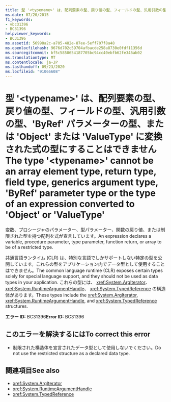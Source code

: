 ```yaml
---
title: 型 '<typename>' は、配列要素の型、戻り値の型、フィールドの型、汎用引数の型、'ByRef' パラメーターの型、または 'Object' または 'ValueType' に変換された式の型にすることはできません
ms.date: 07/20/2015
f1_keywords:
- vbc31396
- BC31396
helpviewer_keywords:
- BC31396
ms.assetid: 56998a2c-a705-482e-87ee-5eff707f8a48
ms.openlocfilehash: 9676d702c59704afbacde258a8730e0fdf11356d
ms.sourcegitcommit: bf5c5850654187705bc94cc40ebfb62fe346ab02
ms.translationtype: MT
ms.contentlocale: ja-JP
ms.lasthandoff: 09/23/2020
ms.locfileid: "91066608"
---
```

# <a name="the-type-typename-cannot-be-an-array-element-type-return-type-field-type-generics-argument-type-byref-parameter-type-or-the-type-of-an-expression-converted-to-object-or-valuetype"></a><span data-ttu-id="95976-102">型 '\<typename>' は、配列要素の型、戻り値の型、フィールドの型、汎用引数の型、'ByRef' パラメーターの型、または 'Object' または 'ValueType' に変換された式の型にすることはできません</span><span class="sxs-lookup"><span data-stu-id="95976-102">The type '\<typename>' cannot be an array element type, return type, field type, generics argument type, 'ByRef' parameter type or the type of an expression converted to 'Object' or 'ValueType'</span></span>

<span data-ttu-id="95976-103">変数、プロシージャのパラメーター、型パラメーター、関数の戻り値、または制限された型を持つ配列を式が宣言しています。</span><span class="sxs-lookup"><span data-stu-id="95976-103">An expression declares a variable, procedure parameter, type parameter, function return, or array to be of a restricted type.</span></span>  
  
 <span data-ttu-id="95976-104">共通言語ランタイム (CLR) は、特別な言語でしかサポートしない特定の型を公開しています。これらの型をアプリケーション内でデータ型として使用することはできません。</span><span class="sxs-lookup"><span data-stu-id="95976-104">The common language runtime (CLR) exposes certain types solely for special language support, and they should not be used as data types in your application.</span></span> <span data-ttu-id="95976-105">これらの型には、 <xref:System.ArgIterator>、 <xref:System.RuntimeArgumentHandle>、 <xref:System.TypedReference> の構造体があります。</span><span class="sxs-lookup"><span data-stu-id="95976-105">These types include the <xref:System.ArgIterator>, <xref:System.RuntimeArgumentHandle>, and <xref:System.TypedReference> structures.</span></span>  
  
 <span data-ttu-id="95976-106">**エラー ID:** BC31396</span><span class="sxs-lookup"><span data-stu-id="95976-106">**Error ID:** BC31396</span></span>  
  
## <a name="to-correct-this-error"></a><span data-ttu-id="95976-107">このエラーを解決するには</span><span class="sxs-lookup"><span data-stu-id="95976-107">To correct this error</span></span>  
  
- <span data-ttu-id="95976-108">制限された構造体を宣言されたデータ型として使用しないでください。</span><span class="sxs-lookup"><span data-stu-id="95976-108">Do not use the restricted structure as a declared data type.</span></span>  
  
## <a name="see-also"></a><span data-ttu-id="95976-109">関連項目</span><span class="sxs-lookup"><span data-stu-id="95976-109">See also</span></span>

- <xref:System.ArgIterator>
- <xref:System.RuntimeArgumentHandle>
- <xref:System.TypedReference>
